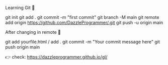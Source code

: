 Learning Git 🚀

git init
git add .
git commit -m "first commit"
git branch -M main
git remote add origin https://github.com/DazzleProgrammer/.git
git push -u origin main


After changing in remote 🚀

git add yourfile.html / add .
git commit -m "Your commit message here"
git push origin main

👉 check: https://dazzleprogrammer.github.io/gl/


